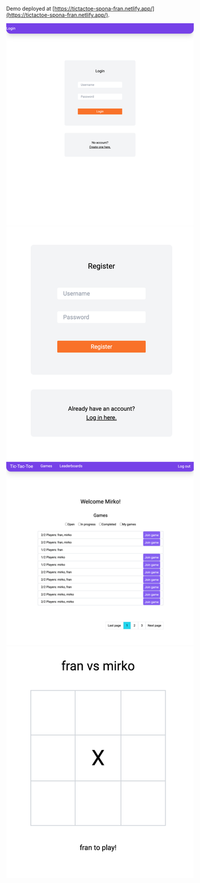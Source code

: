 Demo deployed at [https://tictactoe-spona-fran.netlify.app/](https://tictactoe-spona-fran.netlify.app/).

![Login](/src/assets/Login.png)
![Register](/src/assets/Register.png)
![MainInterface](/src/assets/MainInterface.png)
![TicTacToe](/src/assets/TicTacToe.png)
